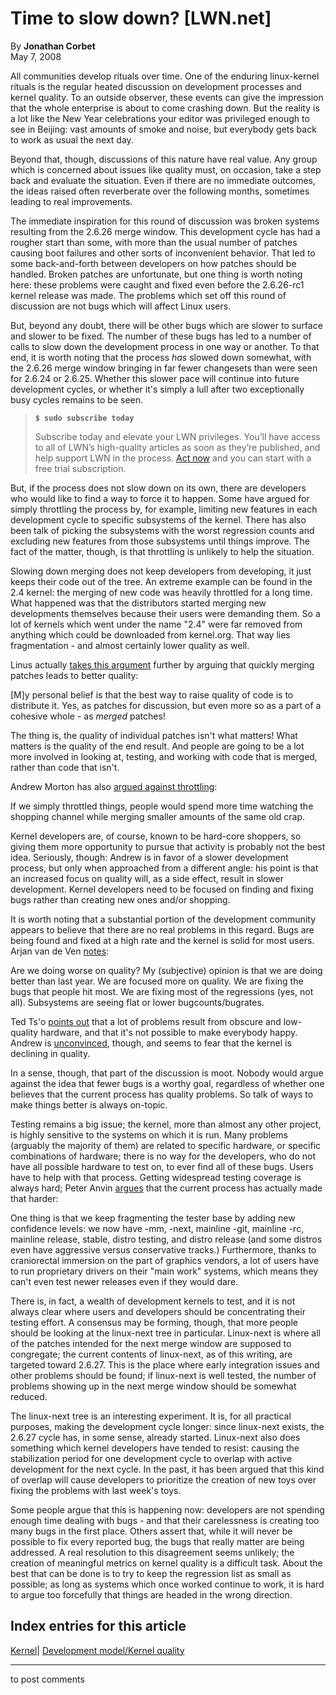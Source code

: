 # Time to slow down? [LWN.net]

By **Jonathan Corbet**  
May 7, 2008 

All communities develop rituals over time. One of the enduring linux-kernel rituals is the regular heated discussion on development processes and kernel quality. To an outside observer, these events can give the impression that the whole enterprise is about to come crashing down. But the reality is a lot like the New Year celebrations your editor was privileged enough to see in Beijing: vast amounts of smoke and noise, but everybody gets back to work as usual the next day. 

Beyond that, though, discussions of this nature have real value. Any group which is concerned about issues like quality must, on occasion, take a step back and evaluate the situation. Even if there are no immediate outcomes, the ideas raised often reverberate over the following months, sometimes leading to real improvements. 

The immediate inspiration for this round of discussion was broken systems resulting from the 2.6.26 merge window. This development cycle has had a rougher start than some, with more than the usual number of patches causing boot failures and other sorts of inconvenient behavior. That led to some back-and-forth between developers on how patches should be handled. Broken patches are unfortunate, but one thing is worth noting here: these problems were caught and fixed even before the 2.6.26-rc1 kernel release was made. The problems which set off this round of discussion are not bugs which will affect Linux users. 

But, beyond any doubt, there will be other bugs which are slower to surface and slower to be fixed. The number of these bugs has led to a number of calls to slow down the development process in one way or another. To that end, it is worth noting that the process _has_ slowed down somewhat, with the 2.6.26 merge window bringing in far fewer changesets than were seen for 2.6.24 or 2.6.25. Whether this slower pace will continue into future development cycles, or whether it's simply a lull after two exceptionally busy cycles remains to be seen. 

> **`$ sudo subscribe today`**
> 
> Subscribe today and elevate your LWN privileges. You’ll have access to all of LWN’s high-quality articles as soon as they’re published, and help support LWN in the process. [Act now](https://lwn.net/Promo/nst-sudo/claim) and you can start with a free trial subscription. 

But, if the process does not slow down on its own, there are developers who would like to find a way to force it to happen. Some have argued for simply throttling the process by, for example, limiting new features in each development cycle to specific subsystems of the kernel. There has also been talk of picking the subsystems with the worst regression counts and excluding new features from those subsystems until things improve. The fact of the matter, though, is that throttling is unlikely to help the situation. 

Slowing down merging does not keep developers from developing, it just keeps their code out of the tree. An extreme example can be found in the 2.4 kernel: the merging of new code was heavily throttled for a long time. What happened was that the distributors started merging new developments themselves because their users were demanding them. So a lot of kernels which went under the name "2.4" were far removed from anything which could be downloaded from kernel.org. That way lies fragmentation - and almost certainly lower quality as well. 

Linus actually [takes this argument](/Articles/281122/) further by arguing that quickly merging patches leads to better quality: 

[M]y personal belief is that the best way to raise quality of code is to distribute it. Yes, as patches for discussion, but even more so as a part of a cohesive whole - as _merged_ patches! 

The thing is, the quality of individual patches isn't what matters! What matters is the quality of the end result. And people are going to be a lot more involved in looking at, testing, and working with code that is merged, rather than code that isn't. 

Andrew Morton has also [argued against throttling](/Articles/281125/): 

If we simply throttled things, people would spend more time watching the shopping channel while merging smaller amounts of the same old crap. 

Kernel developers are, of course, known to be hard-core shoppers, so giving them more opportunity to pursue that activity is probably not the best idea. Seriously, though: Andrew is in favor of a slower development process, but only when approached from a different angle: his point is that an increased focus on quality will, as a side effect, result in slower development. Kernel developers need to be focused on finding and fixing bugs rather than creating new ones and/or shopping. 

It is worth noting that a substantial portion of the development community appears to believe that there are no real problems in this regard. Bugs are being found and fixed at a high rate and the kernel is solid for most users. Arjan van de Ven [notes](/Articles/281129/): 

Are we doing worse on quality? My (subjective) opinion is that we are doing better than last year. We are focused more on quality. We are fixing the bugs that people hit most. We are fixing most of the regressions (yes, not all). Subsystems are seeing flat or lower bugcounts/bugrates. 

Ted Ts'o [points out](/Articles/281131/) that a lot of problems result from obscure and low-quality hardware, and that it's not possible to make everybody happy. Andrew is [unconvinced](/Articles/281132/), though, and seems to fear that the kernel is declining in quality. 

In a sense, though, that part of the discussion is moot. Nobody would argue against the idea that fewer bugs is a worthy goal, regardless of whether one believes that the current process has quality problems. So talk of ways to make things better is always on-topic. 

Testing remains a big issue; the kernel, more than almost any other project, is highly sensitive to the systems on which it is run. Many problems (arguably the majority of them) are related to specific hardware, or specific combinations of hardware; there is no way for the developers, who do not have all possible hardware to test on, to ever find all of these bugs. Users have to help with that process. Getting widespread testing coverage is always hard; Peter Anvin [argues](/Articles/281133/) that the current process has actually made that harder: 

One thing is that we keep fragmenting the tester base by adding new confidence levels: we now have -mm, -next, mainline -git, mainline -rc, mainline release, stable, distro testing, and distro release (and some distros even have aggressive versus conservative tracks.) Furthermore, thanks to craniorectal immersion on the part of graphics vendors, a lot of users have to run proprietary drivers on their "main work" systems, which means they can't even test newer releases even if they would dare. 

There is, in fact, a wealth of development kernels to test, and it is not always clear where users and developers should be concentrating their testing effort. A consensus may be forming, though, that more people should be looking at the linux-next tree in particular. Linux-next is where all of the patches intended for the next merge window are supposed to congregate; the current contents of linux-next, as of this writing, are targeted toward 2.6.27. This is the place where early integration issues and other problems should be found; if linux-next is well tested, the number of problems showing up in the next merge window should be somewhat reduced. 

The linux-next tree is an interesting experiment. It is, for all practical purposes, making the development cycle longer: since linux-next exists, the 2.6.27 cycle has, in some sense, already started. Linux-next also does something which kernel developers have tended to resist: causing the stabilization period for one development cycle to overlap with active development for the next cycle. In the past, it has been argued that this kind of overlap will cause developers to prioritize the creation of new toys over fixing the problems with last week's toys. 

Some people argue that this is happening now: developers are not spending enough time dealing with bugs - and that their carelessness is creating too many bugs in the first place. Others assert that, while it will never be possible to fix every reported bug, the bugs that really matter are being addressed. A real resolution to this disagreement seems unlikely; the creation of meaningful metrics on kernel quality is a difficult task. About the best that can be done is to try to keep the regression list as small as possible; as long as systems which once worked continue to work, it is hard to argue too forcefully that things are headed in the wrong direction. 

  
Index entries for this article  
---  
[Kernel](/Kernel/Index)| [Development model/Kernel quality](/Kernel/Index#Development_model-Kernel_quality)  
  


* * *

to post comments 
